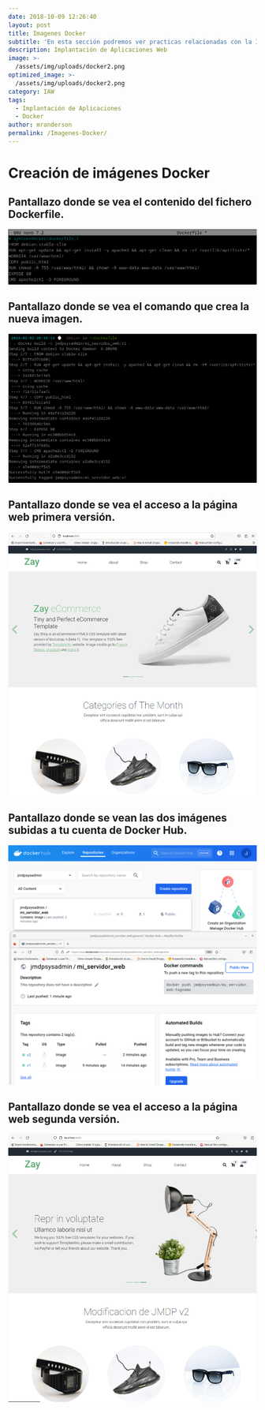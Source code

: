 ```yaml
---
date: 2018-10-09 12:26:40
layout: post
title: Imagenes Docker
subtitle: 'En esta sección podremos ver practicas relacionadas con la Implantación de Aplicaciones Web'
description: Implantación de Aplicaciones Web
image: >-
  /assets/img/uploads/docker2.png
optimized_image: >-
  /assets/img/uploads/docker2.png
category: IAW
tags:
  - Implantación de Aplicaciones
  - Docker
author: mranderson
permalink: /Imagenes-Docker/
---
```

# Creación de imágenes Docker

##  Pantallazo donde se vea el contenido del fichero Dockerfile.

![Web](/assets/img/uploads/20(1).png)

##    Pantallazo donde se vea el comando que crea la nueva imagen.

![Web](/assets/img/uploads/19(3).png)

 ##    Pantallazo donde se vea el acceso a la página web primera versión.

![Web](/assets/img/uploads/21(3).png)

 ##    Pantallazo donde se vean las dos imágenes subidas a tu cuenta de Docker Hub.

![Web](/assets/img/uploads/22(2).png)

##    Pantallazo donde se vea el acceso a la página web segunda versión.

![Web](/assets/img/uploads/23(2).png)
